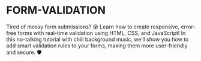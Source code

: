 # FORM-VALIDATION
Tired of messy form submissions? 😵 Learn how to create responsive, error-free forms with real-time validation using HTML, CSS, and JavaScript! In this no-talking tutorial with chill background music, we’ll show you how to add smart validation rules to your forms, making them more user-friendly and secure. 🛡️
